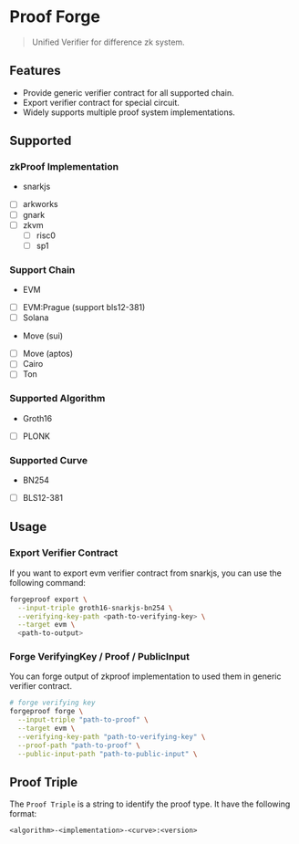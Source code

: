 # Proof Forge

> Unified Verifier for difference zk system.

## Features

- Provide generic verifier contract for all supported chain.
- Export verifier contract for special circuit.
- Widely supports multiple proof system implementations.

## Supported

### zkProof Implementation

- snarkjs
- [ ] arkworks
- [ ] gnark
- [ ] zkvm
  - [ ] risc0
  - [ ] sp1

### Support Chain

- EVM
- [ ] EVM:Prague (support bls12-381)
- [ ] Solana
- Move (sui)
- [ ] Move (aptos)
- [ ] Cairo
- [ ] Ton

### Supported Algorithm

- Groth16
- [ ] PLONK

### Supported Curve

- BN254
- [ ] BLS12-381

## Usage

### Export Verifier Contract

If you want to export evm verifier contract from snarkjs, you can use the following command:

```bash
forgeproof export \
  --input-triple groth16-snarkjs-bn254 \
  --verifying-key-path <path-to-verifying-key> \
  --target evm \
  <path-to-output>
```

### Forge VerifyingKey / Proof / PublicInput

You can forge output of zkproof implementation to used them in generic verifier contract.

```bash
# forge verifying key
forgeproof forge \
  --input-triple "path-to-proof" \
  --target evm \
  --verifying-key-path "path-to-verifying-key" \
  --proof-path "path-to-proof" \
  --public-input-path "path-to-public-input" \
```

## Proof Triple

The `Proof Triple` is a string to identify the proof type. It have the following format:

```
<algorithm>-<implementation>-<curve>:<version>
```


